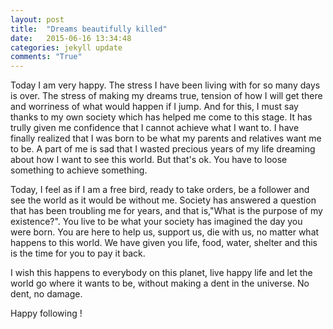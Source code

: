 ```yaml
---
layout: post
title:  "Dreams beautifully killed"
date:   2015-06-16 13:34:48
categories: jekyll update
comments: "True"
---
```

Today I am very happy. The stress I have been living with for so many days is over. The stress of making my dreams true, tension of how I will get there and worriness of what would happen if I jump. And for this, I must say thanks to my own society which has helped me come to this stage. It has trully given me confidence that I cannot achieve what I want to. I have finally realized that I was born to be what my parents and relatives want me to be. A part of me is sad that I wasted precious years of my life dreaming about how I want to see this world. But that's ok. You have to loose something to achieve something.

Today, I feel as if I am a free bird, ready to take orders, be a follower and see the world as it would be without me. Society has answered a question that has been troubling me for years, and that is,"What is the purpose of my existence?". You live to be what your society has imagined the day you were born. You are here to help us, support us, die with us, no matter what happens to this world. We have given you life, food, water, shelter and this is the time for you to pay it back.

I wish this happens to everybody on this planet, live happy life and let the world go where it wants to be, without making a dent in the universe. No dent, no damage.

Happy following !

[jekyll]:      http://jekyllrb.com
[jekyll-gh]:   https://github.com/jekyll/jekyll
[jekyll-help]: https://github.com/jekyll/jekyll-help
